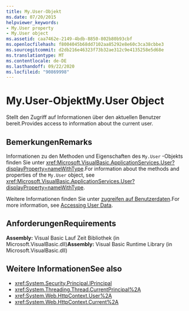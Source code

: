 ```yaml
---
title: My.User-Objekt
ms.date: 07/20/2015
helpviewer_keywords:
- My.User property
- My.User object
ms.assetid: caa7462e-2149-4bdb-8850-802b80b93cbf
ms.openlocfilehash: f8004045b68dd7102aa85292e8e60c3ca38cbbe3
ms.sourcegitcommit: d2db216e46323f73b32ae312c9e4135258e5d68e
ms.translationtype: MT
ms.contentlocale: de-DE
ms.lasthandoff: 09/22/2020
ms.locfileid: "90869998"
---
```

# <a name="myuser-object"></a><span data-ttu-id="42c32-102">My.User-Objekt</span><span class="sxs-lookup"><span data-stu-id="42c32-102">My.User Object</span></span>

<span data-ttu-id="42c32-103">Stellt den Zugriff auf Informationen über den aktuellen Benutzer bereit.</span><span class="sxs-lookup"><span data-stu-id="42c32-103">Provides access to information about the current user.</span></span>  
  
## <a name="remarks"></a><span data-ttu-id="42c32-104">Bemerkungen</span><span class="sxs-lookup"><span data-stu-id="42c32-104">Remarks</span></span>  

 <span data-ttu-id="42c32-105">Informationen zu den Methoden und Eigenschaften des `My.User` -Objekts finden Sie unter <xref:Microsoft.VisualBasic.ApplicationServices.User?displayProperty=nameWithType>.</span><span class="sxs-lookup"><span data-stu-id="42c32-105">For information about the methods and properties of the `My.User` object, see <xref:Microsoft.VisualBasic.ApplicationServices.User?displayProperty=nameWithType>.</span></span>  
  
 <span data-ttu-id="42c32-106">Weitere Informationen finden Sie unter [zugreifen auf Benutzerdaten](../../developing-apps/programming/accessing-user-data.md).</span><span class="sxs-lookup"><span data-stu-id="42c32-106">For more information, see [Accessing User Data](../../developing-apps/programming/accessing-user-data.md).</span></span>  
  
## <a name="requirements"></a><span data-ttu-id="42c32-107">Anforderungen</span><span class="sxs-lookup"><span data-stu-id="42c32-107">Requirements</span></span>  

 <span data-ttu-id="42c32-108">**Assembly:** Visual Basic Lauf Zeit Bibliothek (in Microsoft.VisualBasic.dll)</span><span class="sxs-lookup"><span data-stu-id="42c32-108">**Assembly:** Visual Basic Runtime Library (in Microsoft.VisualBasic.dll)</span></span>  
  
## <a name="see-also"></a><span data-ttu-id="42c32-109">Weitere Informationen</span><span class="sxs-lookup"><span data-stu-id="42c32-109">See also</span></span>

- <xref:System.Security.Principal.IPrincipal>
- <xref:System.Threading.Thread.CurrentPrincipal%2A>
- <xref:System.Web.HttpContext.User%2A>
- <xref:System.Web.HttpContext.Current%2A>
